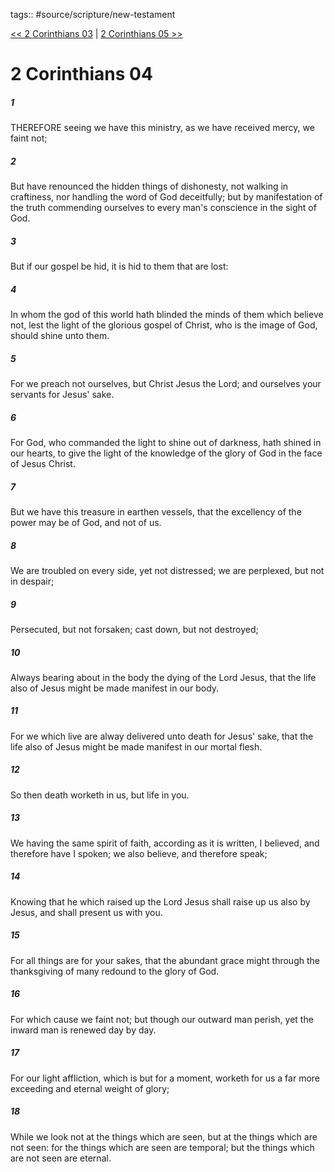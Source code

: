 tags:: #source/scripture/new-testament

[<< 2 Corinthians 03](/new-testament/08_2_Corinthians/2_Corinthians_03.md) | [2 Corinthians 05 >>](/new-testament/08_2_Corinthians/2_Corinthians_05.md)

# 2 Corinthians 04

##### 1

THEREFORE seeing we have this ministry, as we have received mercy, we faint not;

##### 2

But have renounced the hidden things of dishonesty, not walking in craftiness, nor handling the word of God deceitfully; but by manifestation of the truth commending ourselves to every man's conscience in the sight of God.

##### 3

But if our gospel be hid, it is hid to them that are lost:

##### 4

In whom the god of this world hath blinded the minds of them which believe not, lest the light of the glorious gospel of Christ, who is the image of God, should shine unto them.

##### 5

For we preach not ourselves, but Christ Jesus the Lord; and ourselves your servants for Jesus' sake.

##### 6

For God, who commanded the light to shine out of darkness, hath shined in our hearts, to give the light of the knowledge of the glory of God in the face of Jesus Christ.

##### 7

But we have this treasure in earthen vessels, that the excellency of the power may be of God, and not of us.

##### 8

We are troubled on every side, yet not distressed; we are perplexed, but not in despair;

##### 9

Persecuted, but not forsaken; cast down, but not destroyed;

##### 10

Always bearing about in the body the dying of the Lord Jesus, that the life also of Jesus might be made manifest in our body.

##### 11

For we which live are alway delivered unto death for Jesus' sake, that the life also of Jesus might be made manifest in our mortal flesh.

##### 12

So then death worketh in us, but life in you.

##### 13

We having the same spirit of faith, according as it is written, I believed, and therefore have I spoken; we also believe, and therefore speak;

##### 14

Knowing that he which raised up the Lord Jesus shall raise up us also by Jesus, and shall present us with you.

##### 15

For all things are for your sakes, that the abundant grace might through the thanksgiving of many redound to the glory of God.

##### 16

For which cause we faint not; but though our outward man perish, yet the inward man is renewed day by day.

##### 17

For our light affliction, which is but for a moment, worketh for us a far more exceeding and eternal weight of glory;

##### 18

While we look not at the things which are seen, but at the things which are not seen: for the things which are seen are temporal; but the things which are not seen are eternal.
